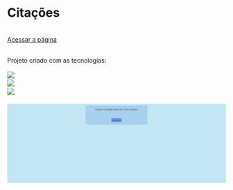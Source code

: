 
<h1>Citações</h1>
<br>
<a href="https://citacoes-inspiradoras.vercel.app/">Acessar a página</a>

<br>
<br>
<p>Projeto criado com as tecnologias:
<br>
<br>
    <img src="https://img.shields.io/badge/HTML5-E34F26?style=for-the-badge&logo=html5&logoColor=white">
    <br>
    <img src="https://img.shields.io/badge/CSS3-1572B6?style=for-the-badge&logo=css3&logoColor=white">
    <br>
    <img src="https://img.shields.io/badge/JavaScript-F7DF1E?style=for-the-badge&logo=javascript&logoColor=black"></img>
<br>
<br>

<img src="https://github.com/JhonatanSamuel/Cita--es/blob/main/cita%C3%A7%C3%A3o.png?raw=true">
<br>
